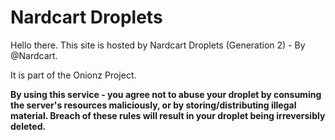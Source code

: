 # Nardcart Droplets
Hello there. This site is hosted by Nardcart Droplets (Generation 2) - By @Nardcart.

It is part of the Onionz Project.

**By using this service - you agree not to abuse your droplet by consuming the server's resources maliciously, or by storing/distributing illegal material. Breach of these rules will result in your droplet being irreversibly deleted.**
